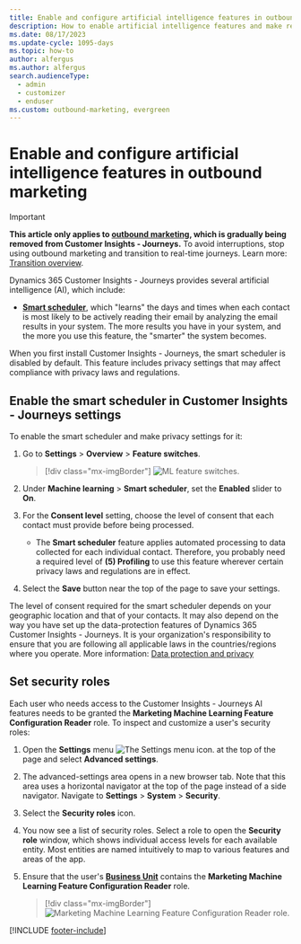 ```yaml
---
title: Enable and configure artificial intelligence features in outbound marketing
description: How to enable artificial intelligence features and make related privacy settings in outbound marketing.
ms.date: 08/17/2023
ms.update-cycle: 1095-days
ms.topic: how-to
author: alfergus
ms.author: alfergus
search.audienceType: 
  - admin
  - customizer
  - enduser
ms.custom: outbound-marketing, evergreen
---
```


# Enable and configure artificial intelligence features in outbound marketing

> [!IMPORTANT]
> **This article only applies to [outbound marketing](user-guide.md), which is gradually being removed from Customer Insights - Journeys.** To avoid interruptions, stop using outbound marketing and transition to real-time journeys. Learn more: [Transition overview](transition-overview.md).

Dynamics 365 Customer Insights - Journeys provides several artificial intelligence (AI), which include:

- **[Smart scheduler](automated-scheduler.md)**, which "learns" the days and times when each contact is most likely to be actively reading their email by analyzing the email results in your system. The more results you have in your system, and the more you use this feature, the "smarter" the system becomes.

When you first install Customer Insights - Journeys, the smart scheduler is disabled by default. This feature includes privacy settings that may affect compliance with privacy laws and regulations.

## Enable the smart scheduler in Customer Insights - Journeys settings

To enable the smart scheduler and make privacy settings for it:

1. Go to **Settings** > **Overview** > **Feature switches**.

    > [!div class="mx-imgBorder"]
    > ![ML feature switches.](./media/admin-ai-settings2.png)

1. Under **Machine learning** > **Smart scheduler**, set the **Enabled** slider to **On**.

1. For the **Consent level** setting, choose the level of consent that each contact must provide before being processed.
    - The **Smart scheduler** feature applies automated processing to data collected for each individual contact. Therefore, you probably need a required level of **(5) Profiling** to use this feature wherever certain privacy laws and regulations are in effect.

1. Select the **Save** button near the top of the page to save your settings.

The level of consent required for the smart scheduler depends on your geographic location and that of your contacts. It may also depend on the way you have set up the data-protection features of Dynamics 365 Customer Insights - Journeys. It is your organization's responsibility to ensure that you are following all applicable laws in the countries/regions where you operate. More information: [Data protection and privacy](privacy.md)

## Set security roles

Each user who needs access to the Customer Insights - Journeys AI features needs to be granted the **Marketing Machine Learning Feature Configuration Reader** role. To inspect and customize a user's security roles:

1. Open the **Settings** menu ![The Settings menu icon.](media/settings-icon.png "The Settings menu icon") at the top of the page and select **Advanced settings**.

1. The advanced-settings area opens in a new browser tab. Note that this area uses a horizontal navigator at the top of the page instead of a side navigator. Navigate to **Settings** > **System** > **Security**.

1. Select the **Security roles** icon.

1. You now see a list of security roles. Select a role to open the **Security role** window, which shows individual access levels for each available entity. Most entities are named intuitively to map to various features and areas of the app.

1. Ensure that the user's [**Business Unit**](business-units.md) contains the **Marketing Machine Learning Feature Configuration Reader** role.

    > [!div class="mx-imgBorder"]
    > ![Marketing Machine Learning Feature Configuration Reader role.](./media/admin-ai-role.png)

[!INCLUDE [footer-include](./includes/footer-banner.md)]

